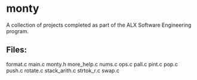 # monty
A collection of projects completed as part of the ALX Software Engineering program.

## Files:

format.c
main.c
monty.h
more_help.c
nums.c
ops.c
pall.c
pint.c
pop.c
push.c
rotate.c
stack_arith.c
strtok_r.c
swap.c
